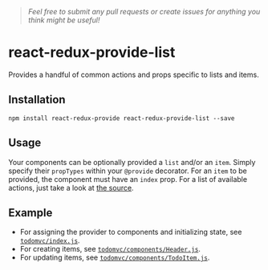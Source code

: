 > *Feel free to submit any pull requests or create issues for anything you think might be useful!*

# react-redux-provide-list
Provides a handful of common actions and props specific to lists and items.

## Installation
```
npm install react-redux-provide react-redux-provide-list --save
```

## Usage
Your components can be optionally provided a `list` and/or an `item`.  Simply specify their `propTypes` within your `@provide` decorator.  For an `item` to be provided, the component must have an `index` prop.  For a list of available actions, just take a look at [the source](https://github.com/loggur/react-redux-provide-list/blob/master/src/list.js).

## Example
- For assigning the provider to components and initializing state, see [`todomvc/index.js`](https://github.com/loggur/react-redux-provide/blob/master/examples/todomvc/index.js#L6).
- For creating items, see [`todomvc/components/Header.js`](https://github.com/loggur/react-redux-provide/blob/master/examples/todomvc/components/Header.js).
- For updating items, see [`todomvc/components/TodoItem.js`](https://github.com/loggur/react-redux-provide/blob/master/examples/todomvc/components/TodoItem.js).
